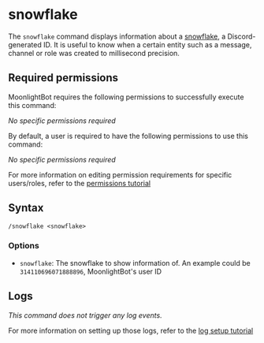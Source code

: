 # snowflake

The `snowflake` command displays information about a [snowflake](https://discord.com/developers/docs/reference#snowflakes), a Discord-generated ID. It is useful to know when a certain entity such as a message, channel or role was created to millisecond precision.

## Required permissions

MoonlightBot requires the following permissions to successfully execute this command:

*No specific permissions required*

By default, a user is required to have the following permissions to use this command:

*No specific permissions required*

For more information on editing permission requirements for specific users/roles, refer to the [permissions tutorial](<linkToPermissionsTutorial>)

## Syntax

```text
/snowflake <snowflake>
```

### Options

* `snowflake`: The snowflake to show information of. An example could be `314110696071888896`, MoonlightBot's user ID

## Logs

*This command does not trigger any log events.*

For more information on setting up those logs, refer to the [log setup tutorial](<linkToLogTutorial>)
